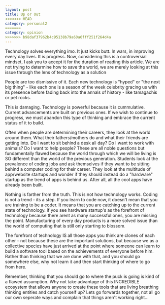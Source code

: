 ```yaml
---
layout: post
title: Up or Out
<<<<<<< HEAD
category: personal2
=======
category: opinion
>>>>>>> b98daf37962b4c95138b79a60a6fff251f264d4a
---
```


Technology solves everything imo. It just kicks butt. In wars, in improving every day lives. It is progress. Now, considering this is a controversial mindset, I ask you to accept it for the duration of reading this article. We are not trying to determine how to save the world, we are merely looking at this issue through the lens of technology as a solution

People are too dismissive of it. Each new technology is "hyped" or "the next big thing" - like each one is a season of the week celebrity gracing us with its presence before fading back into the annals of history - like tamagachis or pet rocks. 

This is damaging. Technology is powerful because it is cummulative. Current advancements are built on previous ones. If we wish to continue to progress, we must abandon this type of thinking and embrace the current status of it to build. 

Often when people are determining their careers, they look at the world around them. What their fathers/mothers do and what their friends are getting into. Do I want to sit behind a desk all day? Do I want to work with animals? Do I want to help people? These are all noble questions but fundamentally flawed because the world through which we will be living is SO different than the world of the previous generation. Students look at the prevalence of coding jobs and ask themselves if they want to be sitting behind a computer coding for their career. They look at the multitude of app/website startups and wonder if they should instead do a "hardware" startup as the trend of apps is behind us. After all, all the cool apps have already been built. 

Nothing is farther from the truth. This is not how technology works. Coding is not a trend - its a step. If you learn to code now, it doesn't mean that you are training to be a coder. It means that you are catching up to the current state of technology. If you see hardware startup's as the forefront of technology because there arent as many successful ones, you are missing the point. Manufacturing of every day products is a more solved issue than the world of computing that is still only starting to blossom. 

The forefront of technology IS all those apps you think are clones of each other - not because these are the important solutions, but because we as a collective species have just arrived at the point where someone can learn to build a software tool based on the achievements of everyone before him. Rather than thinking that we are done with that, and you should go somewhere else, why not learn it and then start thinking of where to go from here. 

Remember, thinking that you should go to where the puck is going is kind of a flawed assumption. Why not take advantage of this INCREDIBLE ecosystem that allows anyone to create these tools that are living breathing thinking entities and catch yourself up? Lets go forwards together, not all go our own seperate ways and complain that things aren't working right...

